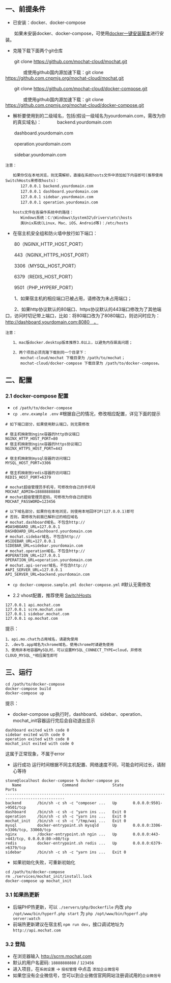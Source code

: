 ## 一、前提条件

* 已安装：docker、docker-compose

　　如果未安装docker、docker-compose，可使用[docker一键安装脚本](https://github.com/aben1188/docker-install-sh)进行安装。
  
* 克隆下载下面两个git仓库

　　git clone https://github.com/mochat-cloud/mochat.git

　　　　或使用github国内源加速下载：git clone https://github.com.cnpmjs.org/mochat-cloud/mochat.git

　　git clone https://github.com/mochat-cloud/docker-compose.git

　　　　或使用github国内源加速下载：git clone https://github.com.cnpmjs.org/mochat-cloud/docker-compose.git

* 解析要使用到的二级域名，包括(假设一级域名为yourdomain.com，需改为你的真实域名)：
　
　　backend.yourdomain.com
  
　　dashboard.yourdomain.com
  
　　operation.yourdomain.com
  
　　sidebar.yourdomain.com
  
```
注意：

　　如果你仅在本地浏览，则无需解析，直接在系统hosts文件中添加如下内容即可(推荐使用SwitchHosts来修改hosts)：
　　　　127.0.0.1 backend.yourdomain.com
　　　　127.0.0.1 dashboard.yourdomain.com
　　　　127.0.0.1 sidebar.yourdomain.com
　　　　127.0.0.1 operation.yourdomain.com

　　hosts文件在各操作系统中的路径：
　　　　Windows系统：C:\Windows\System32\drivers\etc\hosts
　　　　类Unix系统(Linux、Mac、iOS、Android等)：/etc/hosts
```

* 在宿主机安全组和防火墙中放行如下端口：

　　80（NGINX_HTTP_HOST_PORT）
  
　　443（NGINX_HTTPS_HOST_PORT）
  
　　3306（MYSQL_HOST_PORT）
  
　　6379（REDIS_HOST_PORT）
  
　　9501（PHP_HYPERF_PORT）
  
　　1、如果宿主机的相应端口已被占用，请修改为未占用端口；
    
　　2、如果http协议默认的80端口、https协议默认的443端口修改为了其他端口，访问时切记带上端口，比如：将80端口改为了8080端口，则访问时应为：http://dashboard.yourdomain.com:8080　。
    
```
注意：

　　1、mac版docker.desktop版本推荐3.0以上，以避免内存飙高问题；
  
　　2、两个项目必须克隆下载到同一个目录下：
　　　　mochat-cloud/mochat 下载目录为 /path/to/mochat；
　　　　mochat-cloud/docker-compose 下载目录为 /path/to/docker-compose。
```


## 二、配置

### 2.1 docker-compose 配置

- `cd /path/to/docker-compose`
- `cp .env.example .env`  #根据自己的情况，修改相应配置，详见下面的提示
```
# 如下端口部分，如果使用默认端口，则无需修改

# 宿主机映射到nginx容器的http协议端口
NGINX_HTTP_HOST_PORT=80
# 宿主机映射到nginx容器的https协议端口
NGINX_HTTPS_HOST_PORT=443

# 宿主机映射到mysql容器的访问端口
MYSQL_HOST_PORT=3306

# 宿主机映射到redis容器的访问端口
REDIS_HOST_PORT=6379

# mochat超级管理员手机号，可修改你自己的手机号
MOCHAT_ADMIN=18888888888
# mochat超级管理员密码，可修改为你自己的密码
MOCHAT_PASSWORD=123456

# 以下域名部分，如果你在本地浏览，则使用本地回环IP(127.0.0.1)即可
# 否则，需修改为前面已解析过的相应域名
# mochat.dashboard域名，不包含http://
#DASHBOARD_URL=127.0.0.1
DASHBOARD_URL=dashboard.yourdomain.com
# mochat.sidebar域名，不包含http://
#SIDEBAR_URL=127.0.0.1
SIDEBAR_URL=sidebar.yourdomain.com
# mochat.operation域名，不包含http://
#OPERATION_URL=127.0.0.1
OPERATION_URL=operation.yourdomain.com
# mochat.api-server域名，不包含http://
#API_SERVER_URL=127.0.0.1
API_SERVER_URL=backend.yourdomain.com

```
- `cp docker-compose.sample.yml docker-compose.yml`  #默认无需修改

- 2.2 vhost配置，推荐使用 [SwitchHosts](https://github.com/oldj/SwitchHosts/blob/master/README_cn.md)

```
127.0.0.1 api.mochat.com
127.0.0.1 scrm.mochat.com
127.0.0.1 sidebar.mochat.com
127.0.0.1 op.mochat.com
```

提示：
```
1、api.mo.chat为占用域名，请避免使用
2、.dev与.app域名为chrome域名，使用chrome时请避免使用
3、使用非本地容器MySQL时，可以设置MYSQL_CONNECT_TYPE=cloud，并修改CLOUD_MYSQL_*相应属性即可
```

## 三、运行
```
cd /path/to/docker-compose
docker-compose build
docker-compose up
```
提示：
- docker-compose up执行时，dashboard、sidebar、operation、mochat_init容器运行完后会自动退出显示

```
dashboard exited with code 0
sidebar exited with code 0
operation exited with code 0
mochat_init exited with code 0
```
这属于正常现象，不属于error

- 运行成功
运行时间根据不同主机配置、网络速度不同，可能会时间过长，请耐心等待
```
stone@localhost docker-compose % docker-compose ps            
   Name                  Command               State                     Ports                  
------------------------------------------------------------------------------------------------
backend       /bin/sh -c sh -c "composer ...   Up       0.0.0.0:9501->9501/tcp                  
dashboard     /bin/sh -c sh -c "yarn ins ...   Exit 0        
operation     /bin/sh -c sh -c "yarn ins ...   Exit 0                                           
mochat_init   /bin/sh -c sh -c "/tmp/wai ...   Exit 0                                           
mysql         docker-entrypoint.sh mysqld      Up       0.0.0.0:3306->3306/tcp, 33060/tcp       
nginx         /docker-entrypoint.sh ngin ...   Up       0.0.0.0:443->443/tcp, 0.0.0.0:80->80/tcp
redis         docker-entrypoint.sh redis ...   Up       0.0.0.0:6379->6379/tcp                  
sidebar       /bin/sh -c sh -c "yarn ins ...   Exit 0
```

- 如果初始化失败，可重新初始化
```
cd /path/to/docker-compose
rm ./services/mochat_init/install.lock
docker-compose up mochat_init
```

### 3.1 如果热更新
- 后端PHP热更新，可以 `./servers/php/Dockerfile` 内改 `php /opt/www/bin/hyperf.php start` 为 `php /opt/www/bin/hyperf.php server:watch`
- 前端热更新建议在宿主机 `npm run dev`，接口调试地址为 `http://api.mochat.com`

### 3.2 登陆
- 在浏览器输入 http://scrm.mochat.com
- 默认的用户名密码: `18888888888` / `123456`
- 进入项目，在`系统设置` -> `授权管理` 中点击 `添加企业微信号`
- 如果您没有企业微信号，您可以到企业微信官网网站注册调试用的`企业微信号`

